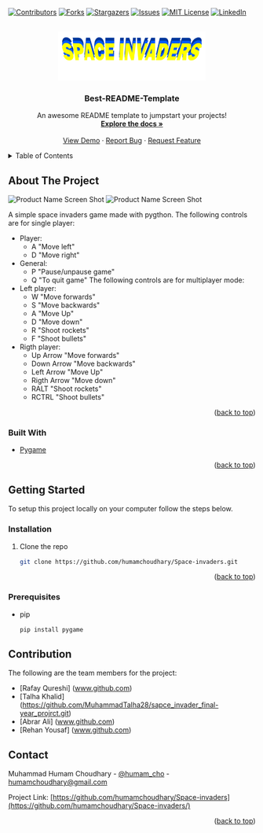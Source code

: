 <div id="top"></div>


[![Contributors][contributors-shield]][contributors-url]
[![Forks][forks-shield]][forks-url]
[![Stargazers][stars-shield]][stars-url]
[![Issues][issues-shield]][issues-url]
[![MIT License][license-shield]][license-url]
[![LinkedIn][linkedin-shield]][linkedin-url]

<!-- PROJECT LOGO -->
<br />
<div align="center">
  <a href="https://github.com/othneildrew/Best-README-Template">
    <img src="Assets/Logo.png" alt="Logo" max-width="auto" height="100">
  </a>

  <h3 align="center">Best-README-Template</h3>

  <p align="center">
    An awesome README template to jumpstart your projects!
    <br />
    <a href="https://github.com/humamchoudhary/Space-invaders"><strong>Explore the docs »</strong></a>
    <br />
    <br />
    <a href="https://github.com/humamchoudhary/Space-invaders">View Demo</a>
    ·
    <a href="https://github.com/humamchoudhary/Space-invaders/issues">Report Bug</a>
    ·
    <a href="https://github.com/humamchoudhary/Space-invaders/issues">Request Feature</a>
  </p>
</div>

<!-- TABLE OF CONTENTS -->
<details>
  <summary>Table of Contents</summary>
  <ol>
    <li>
      <a href="#about-the-project">About The Project</a>
      <ul>
        <li><a href="#built-with">Built With</a></li>
      </ul>
    </li>
    <li>
      <a href="#getting-started">Getting Started</a>
      <ul>
        <li><a href="#prerequisites">Prerequisites</a></li>
        <li><a href="#installation">Installation</a></li>
      </ul>
    </li>
    <li><a href="#usage">Usage</a></li>
    <li><a href="#contributing">Contributing</a></li>
    <li><a href="#contact">Contact</a></li>
    <li><a href="#acknowledgments">Acknowledgments</a></li>
  </ol>
</details>

<!-- ABOUT THE PROJECT -->

## About The Project
![Product Name Screen Shot][product-screenshot2]
![Product Name Screen Shot][product-screenshot]

A simple space invaders game made with pygthon. 
The following controls are for single player:
  - Player:
      - A "Move left"
      - D "Move right"
  - General:
      - P "Pause/unpause game"
      - Q "To quit game"
The following controls are for multiplayer mode:
  - Left player:
      - W "Move forwards"
      - S "Move backwards"
      - A "Move Up"
      - D "Move down"
      - R "Shoot rockets"
      - F "Shoot bullets"
  - Rigth player:
      - Up Arrow "Move forwards"
      - Down Arrow "Move backwards"
      - Left Arrow "Move Up"
      - Rigth Arrow "Move down"
      - RALT "Shoot rockets"
      - RCTRL "Shoot bullets"

<p align="right">(<a href="#top">back to top</a>)</p>

### Built With

- [Pygame](https://www.pygame.org/)


<p align="right">(<a href="#top">back to top</a>)</p>

<!-- GETTING STARTED -->

## Getting Started

To setup this project locally on your computer follow the steps below.

### Installation


1. Clone the repo
   ```sh
   git clone https://github.com/humamchoudhary/Space-invaders.git
   ```

<p align="right">(<a href="#top">back to top</a>)</p>


### Prerequisites

- pip
  ```sh
  pip install pygame
  ```

## Contribution
The following are the team members for the project:
   - [Rafay Qureshi] (www.github.com)
   - [Talha Khalid] (https://github.com/MuhammadTalha28/sapce_invader_final-year_projrct.git)
   - [Abrar Ali] (www.github.com)
   - [Rehan Yousaf] (www.github.com)


<!-- CONTACT -->
## Contact

Muhammad Humam Choudhary - [@humam_cho](https://twitter.com/humam_cho)  - humamchoudhary@gmail.com

Project Link: [https://github.com/humamchoudhary/Space-invaders](https://github.com/humamchoudhary/Space-invaders/)

<p align="right">(<a href="#top">back to top</a>)</p>


<!-- MARKDOWN LINKS & IMAGES -->
<!-- https://www.markdownguide.org/basic-syntax/#reference-style-links -->

[contributors-shield]: https://img.shields.io/github/contributors/humamchoudhary/Space-invaders.svg?style=for-the-badge
[contributors-url]: https://github.com/humamchoudhary/Space-invaders//graphs/contributors
[forks-shield]: https://img.shields.io/github/forks/humamchoudhary/Space-invaders.svg?style=for-the-badge
[forks-url]: https://github.com//humamchoudhary/Space-invaders/network/members
[stars-shield]: https://img.shields.io/github/stars/humamchoudhary/Space-invaders.svg?style=for-the-badge
[stars-url]: https://github.com/humamchoudhary/Space-invaders/stargazers
[issues-shield]: https://img.shields.io/github/issues/humamchoudhary/Space-invaders.svg?style=for-the-badge
[issues-url]: https://github.com/humamchoudhary/Space-invaders/issues
[license-shield]: https://img.shields.io/github/license/humamchoudhary/Space-invaders.svg?style=for-the-badge
[license-url]: https://github.com/humamchoudhary/Space-invaders/blob/master/LICENSE.txt
[linkedin-shield]: https://img.shields.io/badge/-LinkedIn-black.svg?style=for-the-badge&logo=linkedin&colorB=555
[linkedin-url]: https://linkedin.com/in/humam-choudhary-362278228/
[product-screenshot]: images/Game.PNG
[product-screenshot2]: images/Menu.PNG

